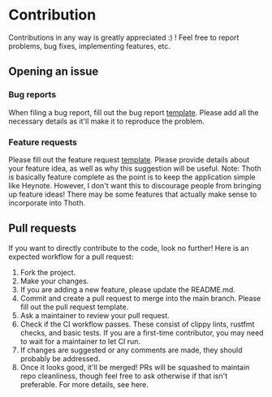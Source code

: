 # Contribution

Contributions in any way is greatly appreciated :) ! Feel free to report problems, bug fixes, implementing features, etc.

## Opening an issue

### Bug reports

When filing a bug report, fill out the bug report [template](https://github.com/jooaf/thoth/issues/new?assignees=&labels=&projects=&template=bug_report.md&title=). Please add all the necessary details as it'll make it to reproduce the problem.

### Feature requests

Please fill out the feature request [template](https://github.com/jooaf/thoth/issues/new?assignees=&labels=&projects=&template=feature_request.md&title=). Please provide details about your feature idea, as well as why this suggestion will be useful.
Note: Thoth is basically feature complete as the point is to keep the application simple like Heynote. However, I don't want this to discourage people from bringing up feature ideas! There may be some features that actually make sense to incorporate into Thoth.

## Pull requests

If you want to directly contribute to the code, look no further! Here is an expected workflow for a pull request:

1. Fork the project.
2. Make your changes.
3. If you are adding a new feature, please update the README.md.
4. Commit and create a pull request to merge into the main branch. Please fill out the pull request template.
5. Ask a maintainer to review your pull request.
6. Check if the CI workflow passes. These consist of clippy lints, rustfmt checks, and basic tests. If you are a first-time contributor, you may need to wait for a maintainer to let CI run.
7. If changes are suggested or any comments are made, they should probably be addressed.
8. Once it looks good, it'll be merged! PRs will be squashed to maintain repo cleanliness, though feel free to ask otherwise if that isn't preferable.
For more details, see here.

